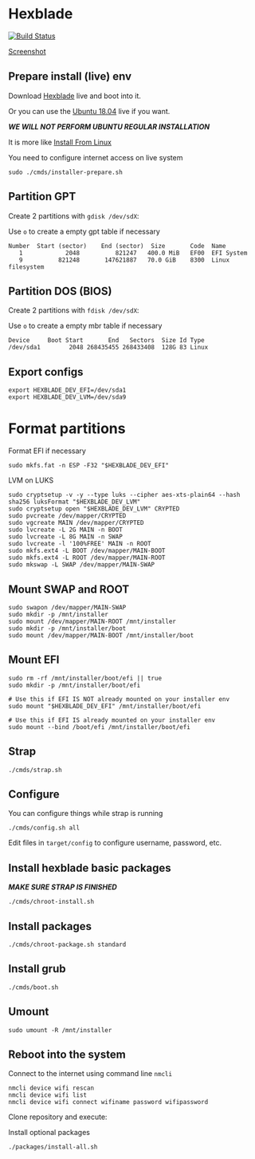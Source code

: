 # Hexblade

[![Build Status](https://travis-ci.org/murer/hexblade.svg?branch=master)](https://travis-ci.org/murer/hexblade)

[Screenshot](https://github.com/murer/hexblade/raw/master/Docs/Hexblade_Login.png)

## Prepare install (live) env

Download [Hexblade](https://github.com/murer/hexblade/releases/download/edge/hexblade.iso) live and boot into it.

Or you can use the [Ubuntu 18.04](http://releases.ubuntu.com/18.04/) live if you want.

***WE WILL NOT PERFORM UBUNTU REGULAR INSTALLATION***

It is more like [Install From Linux](https://help.ubuntu.com/community/Installation/FromLinux)

You need to configure internet access on live system

```shell
sudo ./cmds/installer-prepare.sh
```

## Partition GPT

Create 2 partitions with ```gdisk /dev/sdX```:

Use ```o``` to create a empty gpt table if necessary

```text
Number  Start (sector)    End (sector)  Size       Code  Name
   1            2048          821247   400.0 MiB   EF00  EFI System
   9          821248       147621887   70.0 GiB    8300  Linux filesystem
```

## Partition DOS (BIOS)

Create 2 partitions with ```fdisk /dev/sdX```:

Use ```o``` to create a empty mbr table if necessary

```text
Device     Boot Start       End   Sectors  Size Id Type
/dev/sda1        2048 268435455 268433408  128G 83 Linux
```

## Export configs

```shell
export HEXBLADE_DEV_EFI=/dev/sda1
export HEXBLADE_DEV_LVM=/dev/sda9
```

# Format partitions

 Format EFI if necessary

```shell
sudo mkfs.fat -n ESP -F32 "$HEXBLADE_DEV_EFI"
```

LVM on LUKS

```shell
sudo cryptsetup -v -y --type luks --cipher aes-xts-plain64 --hash sha256 luksFormat "$HEXBLADE_DEV_LVM"
sudo cryptsetup open "$HEXBLADE_DEV_LVM" CRYPTED
sudo pvcreate /dev/mapper/CRYPTED
sudo vgcreate MAIN /dev/mapper/CRYPTED
sudo lvcreate -L 2G MAIN -n BOOT
sudo lvcreate -L 8G MAIN -n SWAP
sudo lvcreate -l '100%FREE' MAIN -n ROOT
sudo mkfs.ext4 -L BOOT /dev/mapper/MAIN-BOOT
sudo mkfs.ext4 -L ROOT /dev/mapper/MAIN-ROOT
sudo mkswap -L SWAP /dev/mapper/MAIN-SWAP
```

## Mount SWAP and ROOT

```shell
sudo swapon /dev/mapper/MAIN-SWAP
sudo mkdir -p /mnt/installer
sudo mount /dev/mapper/MAIN-ROOT /mnt/installer
sudo mkdir -p /mnt/installer/boot
sudo mount /dev/mapper/MAIN-BOOT /mnt/installer/boot
```

## Mount EFI

```shell
sudo rm -rf /mnt/installer/boot/efi || true
sudo mkdir -p /mnt/installer/boot/efi
```

```shell
# Use this if EFI IS NOT already mounted on your installer env
sudo mount "$HEXBLADE_DEV_EFI" /mnt/installer/boot/efi

# Use this if EFI IS already mounted on your installer env
sudo mount --bind /boot/efi /mnt/installer/boot/efi
```

## Strap

```shell
./cmds/strap.sh
```

## Configure

You can configure things while strap is running

```shell
./cmds/config.sh all
```

Edit files in ```target/config``` to configure username, password, etc.

## Install hexblade basic packages

***MAKE SURE STRAP IS FINISHED***

```shell
./cmds/chroot-install.sh
```

## Install packages

```shell
./cmds/chroot-package.sh standard
```

## Install grub

```shell
./cmds/boot.sh
```

## Umount

```shell
sudo umount -R /mnt/installer
```

## Reboot into the system

Connect to the internet using command line ```nmcli```

```shell
nmcli device wifi rescan
nmcli device wifi list
nmcli device wifi connect wifiname password wifipassword
```

Clone repository and execute:

Install optional packages

```shell
./packages/install-all.sh
```
